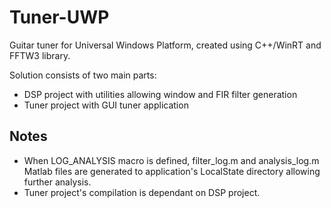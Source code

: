 # Tuner-UWP

Guitar tuner for Universal Windows Platform, created using C++/WinRT and FFTW3 library.

Solution consists of two main parts:
- DSP project with utilities allowing window and FIR filter generation
- Tuner project with GUI tuner application

## Notes

- When LOG_ANALYSIS macro is defined, filter_log.m and analysis_log.m Matlab files are generated
	to application's LocalState directory allowing further analysis.
- Tuner project's compilation is dependant on DSP project.